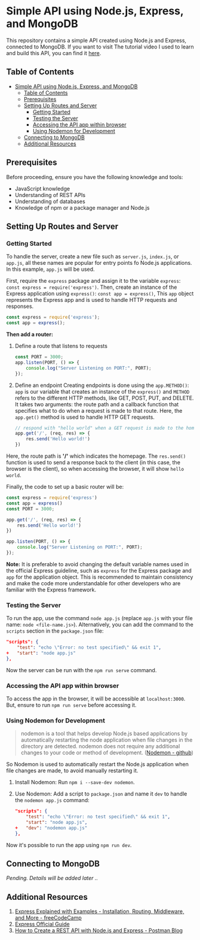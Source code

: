 # Simple API using Node.js, Express, and MongoDB

This repository contains a simple API created using Node.js and Express, connected to MongoDB. If you want to visit The tutorial video I used to learn and build this API, you can find it [here](https://www.youtube.com/watch?v=9OfL9H6AmhQ).

## Table of Contents
- [Simple API using Node.js, Express, and MongoDB](#simple-api-using-nodejs-express-and-mongodb)
  - [Table of Contents](#table-of-contents)
  - [Prerequisites](#prerequisites)
  - [Setting Up Routes and Server](#setting-up-routes-and-server)
    - [Getting Started](#getting-started)
    - [Testing the Server](#testing-the-server)
    - [Accessing the API app within browser](#accessing-the-api-app-within-browser)
    - [Using Nodemon for Development](#using-nodemon-for-development)
  - [Connecting to MongoDB](#connecting-to-mongodb)
  - [Additional Resources](#additional-resources)

## Prerequisites
Before proceeding, ensure you have the following knowledge and tools:
- JavaScript knowledge
- Understanding of REST APIs
- Understanding of databases
- Knowledge of npm or a package manager and Node.js

## Setting Up Routes and Server

### Getting Started
To handle the server, create a new file such as `server.js`, `index.js`, or `app.js`, all these names are popular for entry points fo Node.js applications. In this example, `app.js` will be used.

First, require the `express` package and assign it to the variable `express`: `const express = require('express')`. Then, create an instance of the Express application using `express()`: `const app = express()`, This `app` object represents the Express app and is used to handle HTTP requests and responses. 

```javascript
const express = require('express');
const app = express();
```

**Then add a router:**

1. Define a route that listens to requests
   ```javascript
   const PORT = 3000;
   app.listen(PORT, () => {
       console.log("Server Listening on PORT:", PORT);
   });
   ```

2. Define an endpoint
   Creating endpoints is done using the `app.METHOD()`: `app` is our variable that creates an instance of the `express()` and `METHOD` refers to the different HTTP methods, like GET, POST, PUT, and DELETE. It takes two arguments: the route path and a callback function that specifies what to do when a request is made to that route.
   Here, the `app.get()` method is used to handle HTTP GET requests.

   ```JavaScript
   // respond with "hello world" when a GET request is made to the homepage
   app.get('/', (req, res) => {
       res.send('Hello world!')
   })
   ```

Here, the route path is **'/'** which indicates the homepage. The `res.send()` function is used to send a response back to the client (in this case, the browser is the client), so when accessing the browser, it will show `hello world`.

Finally, the code to set up a basic router will be:

```javascript
const express = require('express')
const app = express()
const PORT = 3000;

app.get('/', (req, res) => {
    res.send('Hello world!')
})

app.listen(PORT, () => {
    console.log("Server Listening on PORT:", PORT);
});
```

**Note:** It is preferable to avoid changing the default variable names used in the official Express guideline, such as `express` for the Express package and `app` for the application object. This is recommended to maintain consistency and make the code more understandable for other developers who are familiar with the Express framework.

### Testing the Server

To run the app, use the command `node app.js` (replace `app.js` with your file name: `node <file-name.js>`). Alternatively, you can add the command to the `scripts` section in the `package.json` file:

```json
"scripts": {
    "test": "echo \"Error: no test specified\" && exit 1",
+   "start": "node app.js"
},
```
Now the server can be run with the `npm run serve` command.

### Accessing the API app within browser

To access the app in the browser, it will be accessible at `localhost:3000`. But, ensure to run `npm run serve` before accessing it.

### Using Nodemon for Development
> nodemon is a tool that helps develop Node.js based applications by automatically restarting the node application when file changes in the directory are detected. nodemon does not require any additional changes to your code or method of development. 
> ([Nodemon - github](https://github.com/remy/nodemon))

So Nodemon is used to automatically restart the Node.js application when file changes are made, to avoid manually restarting it.

1. Install Nodemon: 
   Run `npm i --save-dev nodemon`.

2. Use Nodemon: 
   Add a script to `package.json` and name it `dev` to handle the `nodemon app.js` command:
   ```json
   "scripts": {
       "test": "echo \"Error: no test specified\" && exit 1",
       "start": "node app.js",
   +   "dev": "nodemon app.js"
   },
   ```

Now it's possible to run the app using `npm run dev`.

## Connecting to MongoDB
*Pending. Details will be added later ..*

## Additional Resources
1. [Express Explained with Examples - Installation, Routing, Middleware, and More - freeCodeCamp](https://www.freecodecamp.org/news/express-explained-with-examples-installation-routing-middleware-and-more/)
2. [Express Official Guide](https://expressjs.com/en/guide/routing.html)
3. [How to Create a REST API with Node.js and Express - Postman Blog](https://blog.postman.com/how-to-create-a-rest-api-with-node-js-and-express/)